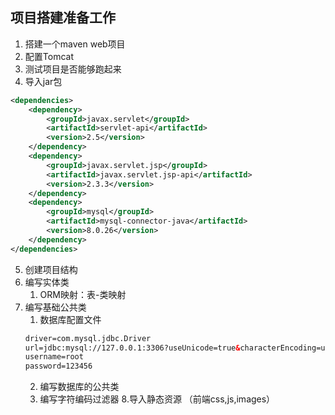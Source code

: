 ## 项目搭建准备工作
1. 搭建一个maven web项目
2. 配置Tomcat
3. 测试项目是否能够跑起来
4. 导入jar包
```xml
<dependencies>  
	<dependency>  
		<groupId>javax.servlet</groupId>  
		<artifactId>servlet-api</artifactId>  
		<version>2.5</version>  
	</dependency>  
	<dependency>  
		<groupId>javax.servlet.jsp</groupId>  
		<artifactId>javax.servlet.jsp-api</artifactId>  
		<version>2.3.3</version>  
	</dependency>  
	<dependency>  
		<groupId>mysql</groupId>  
		<artifactId>mysql-connector-java</artifactId>  
		<version>8.0.26</version>  
	</dependency>  
</dependencies>
```
5. 创建项目结构
6. 编写实体类
	1. ORM映射：表-类映射
7. 编写基础公共类
	1. 数据库配置文件
	```xml
	driver=com.mysql.jdbc.Driver  
	url=jdbc:mysql://127.0.0.1:3306?useUnicode=true&characterEncoding=utf-8
	username=root  
	password=123456
	```
	2. 编写数据库的公共类
	3. 编写字符编码过滤器
8.导入静态资源 （前端css,js,images）


